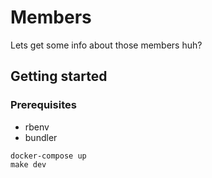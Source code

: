 # Members

Lets get some info about those members huh?

## Getting started

### Prerequisites

* rbenv 
* bundler

```
docker-compose up
make dev
```
